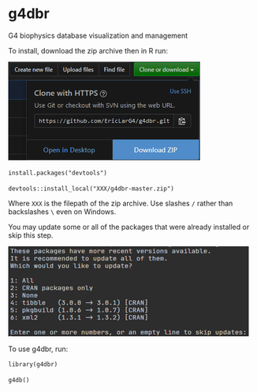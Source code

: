 # g4dbr
G4 biophysics database visualization and management

To install, download the zip archive then in R run:

![Download g4dbr](readme.PNG)

```{r install}
install.packages("devtools")

devtools::install_local("XXX/g4dbr-master.zip")
```

Where `XXX` is the filepath of the zip archive. Use slashes `/` rather than backslashes `\` even on Windows.

You may update some or all of the packages that were already installed or skip this step.

![Package updates](readme2.PNG)

To use g4dbr, run:

```{r use}
library(g4dbr)

g4db()
```

